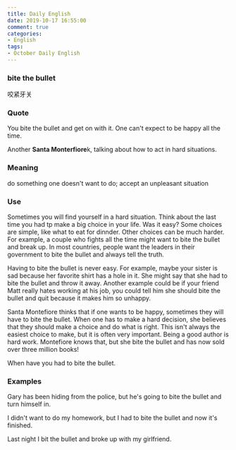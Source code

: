 ```yaml
---
title: Daily English
date: 2019-10-17 16:55:00
comment: true
categories:
- English
tags:
- October Daily English
---
```


### bite the bullet
咬紧牙关

### Quote
You bite the bullet and get on with it. One can't expect to be happy all the time.

Another **Santa Monterfiore**k, talking about how to act in hard situations.

### Meaning
do something one doesn't want to do; accept an unpleasant situation

### Use
Sometimes you will find yourself in a hard situation. Think about the last time you had tp make a big choice in your life. Was it easy? Some choices are simple, like what to eat for dinnder. Other choices can be much harder. For example, a couple who fights all the time might want to bite the bullet and break up. In most countries, people want the leaders in their government to bite the bullet and always tell the truth.

Having to bite the bullet is never easy. For example, maybe your sister is sad because her favorite shirt has a hole in it. She might say that she had to bite the bullet and throw it away. Another example could be if your friend Matt really hates working at his job, you could tell him she should bite the bullet and quit because it makes him so unhappy.

Santa Montefiore thinks that if one wants to be happy, sometimes they will have to bite the bullet. When one has to make a hard decision, she believes that they should make a choice and do what is right. This isn't always the easiest choice to make, but it is often very important. Being a good author is hard work. Montefiore knows that, but she bite the bullet and has now sold over three million books!

When have you had to bite the bullet.

### Examples
Gary has been hiding from the police, but he's going to bite the bullet and turn himself in.

I didn't want to do my homework, but I had to bite the bullet and now it's finished.

Last night I bit the bullet and broke up with my girlfriend.